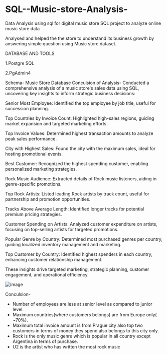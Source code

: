 # SQL--Music-store-Analysis-
Data Analysis using sql for digital music store
SQL project to analyze online music store data 

Analysed  and helped the the store to understand its business growth by answering simple question using Music store dataset. 

DATABASE AND TOOLS

1.Postgre SQL

2.PgAdmin4

Schema- Music Store Database 
Conculsion of Analysis-
Conducted a comprehensive analysis of a music store's sales data using SQL, uncovering key insights to inform strategic business decisions:

Senior Most Employee: Identified the top employee by job title, useful for succession planning.

Top Countries by Invoice Count: Highlighted high-sales regions, guiding market expansion and targeted marketing efforts.

Top Invoice Values: Determined highest transaction amounts to analyze peak sales performance.

City with Highest Sales: Found the city with the maximum sales, ideal for hosting promotional events.

Best Customer: Recognized the highest spending customer, enabling personalized marketing strategies.

Rock Music Audience: Extracted details of Rock music listeners, aiding in genre-specific promotions.

Top Rock Artists: Listed leading Rock artists by track count, useful for partnership and promotion opportunities.

Tracks Above Average Length: Identified longer tracks for potential premium pricing strategies.

Customer Spending on Artists: Analyzed customer expenditure on artists, focusing on top-selling artists for targeted promotions.

Popular Genre by Country: Determined most purchased genres per country, guiding localized inventory management and marketing.

Top Customer by Country: Identified highest spenders in each country, enhancing customer relationship management.

These insights drive targeted marketing, strategic planning, customer engagement, and operational efficiency.


![image](https://github.com/Shubhi67/SQL--Music-store-Analysis-/assets/126231638/a92576e3-8052-4854-91b1-726d3e81dadb)

Conculsion-
* Number of employees are less at senior level as compared to junior level.
* Maximum countries(where customers belongs) are from  Europe only( ~70%).
* Maximum total invoice amount is from Prague city also top two customers in terms of money they spend also belongs to this city only.
* Rock is the only music genre which is popular in all country except Argentina in terms of purchase.
* U2 is the artist who has written the most rock music




